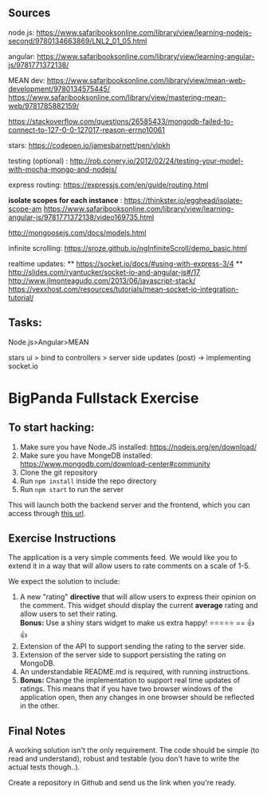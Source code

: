 ## Sources

node.js: https://www.safaribooksonline.com/library/view/learning-nodejs-second/9780134663869/LNL2_01_05.html

angular: https://www.safaribooksonline.com/library/view/learning-angular-js/9781771372138/

MEAN dev: https://www.safaribooksonline.com/library/view/mean-web-development/9780134575445/
https://www.safaribooksonline.com/library/view/mastering-mean-web/9781785882159/

https://stackoverflow.com/questions/26585433/mongodb-failed-to-connect-to-127-0-0-127017-reason-errno10061

stars: https://codepen.io/jamesbarnett/pen/vlpkh

testing (optional) : http://rob.conery.io/2012/02/24/testing-your-model-with-mocha-mongo-and-nodejs/

express routing: https://expressjs.com/en/guide/routing.html

**isolate scopes for each instance** :
https://thinkster.io/egghead/isolate-scope-am
https://www.safaribooksonline.com/library/view/learning-angular-js/9781771372138/video169735.html

http://mongoosejs.com/docs/models.html

infinite scrolling: https://sroze.github.io/ngInfiniteScroll/demo_basic.html

realtime updates: 
** https://socket.io/docs/#using-with-express-3/4 ** 
http://slides.com/ryantucker/socket-io-and-angular-js#/17
http://www.jlmonteagudo.com/2013/06/javascript-stack/
https://vexxhost.com/resources/tutorials/mean-socket-io-integration-tutorial/

## Tasks:
Node.js>Angular>MEAN

stars ui > bind to controllers > server side updates (post) -> implementing socket.io

# BigPanda Fullstack Exercise

## To start hacking:

1. Make sure you have Node.JS installed: https://nodejs.org/en/download/
1. Make sure you have MongeDB installed:  https://www.mongodb.com/download-center#community
1. Clone the git repository
1. Run `npm install` inside the repo directory
1. Run `npm start` to run the server

This will launch both the backend server and the frontend, which you can access through [this url](http://localhost:3000).

## Exercise Instructions

The application is a very simple comments feed. We would like you to extend it in a way that will allow users to rate comments on a scale of 1-5.

We expect the solution to include:

1. A new "rating" **directive** that will allow users to express their opinion on the comment. This widget should display the current **average** rating and allow users to set their rating.  
**Bonus:** Use a shiny stars widget to make us extra happy! :star::star::star::star::star: == :+1::+1:
1. Extension of the API to support sending the rating to the server side.
1. Extension of the server side to support persisting the rating on MongoDB.
1. An understandable README.md is required, with running instructions.
1. **Bonus:** Change the implementation to support real time updates of ratings. This means that if you have two browser windows of the application open, then any changes in one browser should be reflected in the other.

## Final Notes

A working solution isn't the only requirement. The code should be simple (to read and understand), robust and testable (you don't have to write the actual tests though..).

Create a repository in Github and send us the link when you're ready.
